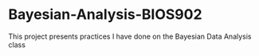 # Bayesian-Analysis-BIOS902
This project presents practices I have done on the Bayesian Data Analysis class

